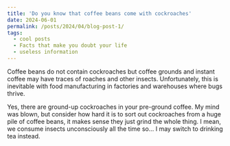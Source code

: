 ```yaml
---
title: 'Do you know that coffee beans come with cockroaches'
date: 2024-06-01
permalink: /posts/2024/04/blog-post-1/
tags:
  - cool posts
  - Facts that make you doubt your life
  - useless information
---
```


Coffee beans do not contain cockroaches but coffee grounds and instant coffee may have traces of roaches and other insects. Unfortunately, this is inevitable with food manufacturing in factories and warehouses where bugs thrive.

Yes, there are ground-up cockroaches in your pre-ground coffee. My mind was blown, but consider how hard it is to sort out cockroaches from a huge pile of coffee beans, it makes sense they just grind the whole thing. I mean, we consume insects unconsciously all the time so... I may switch to drinking tea instead.